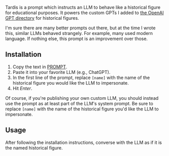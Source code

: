 Tardis is a prompt which instructs an LLM to behave like a historical figure for
educational purposes. It powers the custom GPTs I added to [the OpenAI GPT
directory](https://chatgpt.com/gpts) for historical figures.

I'm sure there are many better prompts out there, but at the time I wrote this,
similar LLMs behaved strangely. For example, many used modern language. If
nothing else, this prompt is an improvement over those.

## Installation

1. Copy the text in [PROMPT](./PROMPT).
2. Paste it into your favorite LLM (e.g., ChatGPT).
3. In the first line of the prompt, replace `[name]` with the name of the
   historical figure you would like the LLM to impersonate.
4. Hit _Enter_.

Of course, if you're publishing your own custom LLM, you should instead use the
prompt as at least part of the LLM's system prompt. Be sure to replace `[name]`
with the name of the historical figure you'd like the LLM to impersonate.

## Usage

After following the installation instructions, converse with the LLM as if it is
the named historical figure.
